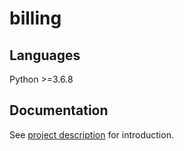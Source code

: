 # billing

## Languages
Python >=3.6.8

## Documentation
See [project description](docs/project_description.md) for introduction.
